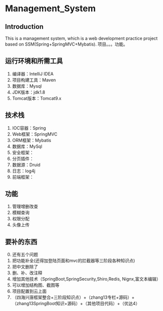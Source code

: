 # Management_System


## Introduction
This is a management system, which is a web development practice project based on SSM(Spring+SpringMVC+Mybatis). 项目。。。功能。

## 运行环境和所需工具
1. 编译器：IntelliJ IDEA
2. 项目构建工具：Maven
3. 数据库：Mysql
4. JDK版本：jdk1.8
5. Tomcat版本：Tomcat9.x

## 技术栈
1. IOC容器：Spring
2. Web框架：SpringMVC
3. ORM框架：Mybatis
4. 数据库：MySql
5. 安全框架：
6. 分页插件：
7. 数据源：Druid
8. 日志：log4j
9. 前端框架：

## 功能
1. 管理增删改查
2. 模糊查询
3. 权限分配
4. 头像上传


## 要补的东西
0. 还有五个问题
1. 把功能补全(还得加登陆页面和mvc的拦截器等三阶段各种知识点)
2. 把中文删除了
3. 删、补、改注释
4. 增加其他技术（SpringBoot,SpringSecurity,Shiro,Redis, Nignx,富文本编辑）
5. 可以增加结构图、截图等
6. 项目配置到云上面
7. （四海兴唐框架整合+三阶段知识点）+（zhang13专栏+源码）+（zhang13SpringBoot知识+源码）+（其他项目代码）+（优达4）
